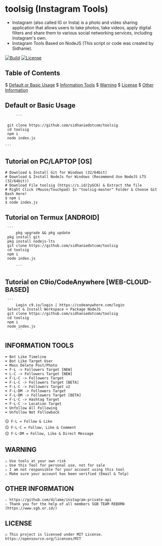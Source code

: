 # toolsig (Instagram Tools)
* Instagram (also called IG or Insta) is a photo and video sharing application that allows users to take photos, take videos, apply digital filters and share them to various social networking services, including Instagram's own.
* Instagram Tools Based on NodeJS (This script or code was created by Sidhanie).

[![Build](https://img.shields.io/badge/Codename_-_toolsig_v4.0-brightgreen.svg)]()
[![License](http://img.shields.io/:license-MIT-brightgreen.svg?style=flat)](LICENSE)

## Table of Contents
$ [Default or Basic Usage](#Default-or-Basic-Usage)
$ [Information Tools](#INFORMATION-TOOLS)
$ [Warning](#WARNING)
$ [License](#LICENSE)
$ [Other Information](#OTHER-INFORMATION)

## Default or Basic Usage
         ```

	 git clone https://github.com/sidhaniedotcom/toolsig
	 cd toolsig
	 npm i
	 node index.js

	```
## Tutorial on PC/LAPTOP [OS]
	# Download & Install Git for Windows (32/64bit)
	# Download & Install NodeJs for Windows (Recommend Use NodeJS LTS (32/64bit))
	# Download File toolsig (https://s.id/2yGC6) & Extract the file
	# Right Click (Mouse/Touchpad) In "toolsig-master" Folder & Choose Git Bash Here!
	$ npm i
	$ node index.js

## Tutorial on Termux [ANDROID]
	 ```
         pkg upgrade && pkg update
	 pkg install git
	 pkg install nodejs-lts
	 git clone https://github.com/sidhaniedotcom/toolsig
	 cd toolsig
	 npm i
	 node index.js

         ```
## Tutorial on C9io/CodeAnywhere [WEB-CLOUD-BASED]
   	 ```
         Login c9.io/login | https://codeanywhere.com/login
	 Select & Install Workspace + Package NodeJS
	 git clone https://github.com/sidhaniedotcom/toolsig
	 cd toolsig
	 npm i
	 node index.js
         ```
## INFORMATION TOOLS
	➥ Bot Like Timeline
	➥ Bot Like Target User
	➥ Mass Delete Post/Photo
	➥ F-L -> Followers Target [NEW]
	➥ L-C -> Followers Target [NEW]
	➥ F-L-C -> Followers Target
	➥ F-L-C -> Followers Target [BETA]
	➥ F-L-C -> Followers Target v2
	➥ F-L-DM -> Followers Target
	➥ F-L-DM -> Followers Target [BETA]
	➥ F-L-C -> Hashtag Target
	➥ F-L-C -> Location Target
	➥ Unfollow All Following
	➥ Unfollow Not Followback
	
	🛈 F-L = Follow & Like
	🛈 F-L-C = Follow, Like & Comment
	🛈 F-L-DM = Follow, Like & Direct Message

## WARNING
	⚠ Use tools at your own risk
	⚠ Use this Tool for personal use, not for sale
	⚠ I am not responsible for your account using this tool
	⚠ Make sure your account has been verified (Email & Telp)

## OTHER INFORMATION
	☆ https://github.com/dilame/instagram-private-api
	☆ Thank you for the help of all members SGB TEAM REBORN (https://www.sgb.or.id/)

## LICENSE
	☑ This project is licensed under MIT License. https://opensource.org/licenses/MIT
